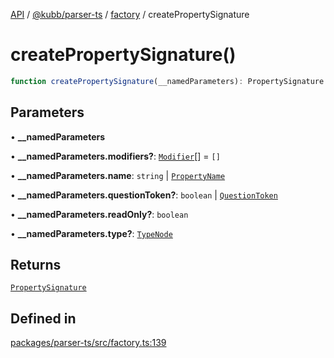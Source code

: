 [API](../../../../../packages.md) / [@kubb/parser-ts](../../../index.md) / [factory](../index.md) / createPropertySignature

# createPropertySignature()

```ts
function createPropertySignature(__namedParameters): PropertySignature
```

## Parameters

• **\_\_namedParameters**

• **\_\_namedParameters.modifiers?**: [`Modifier`](../../ts/type-aliases/Modifier.md)[] = `[]`

• **\_\_namedParameters.name**: `string` \| [`PropertyName`](../../ts/type-aliases/PropertyName.md)

• **\_\_namedParameters.questionToken?**: `boolean` \| [`QuestionToken`](../../ts/type-aliases/QuestionToken.md)

• **\_\_namedParameters.readOnly?**: `boolean`

• **\_\_namedParameters.type?**: [`TypeNode`](../../ts/interfaces/TypeNode.md)

## Returns

[`PropertySignature`](../../ts/interfaces/PropertySignature.md)

## Defined in

[packages/parser-ts/src/factory.ts:139](https://github.com/kubb-project/kubb/blob/41d5fcbd23d143293d72542efcb650e62fa3a210/packages/parser-ts/src/factory.ts#L139)
